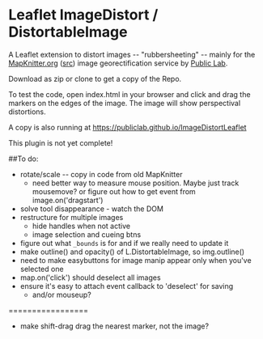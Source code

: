Leaflet ImageDistort / DistortableImage
===================

A Leaflet extension to distort images -- "rubbersheeting" -- mainly for the [MapKnitter.org](http://mapknitter.org) ([src](https://github.com/publiclab/mapknitter)) image georectification service by [Public Lab](http://publiclab.org).

Download as zip or clone to get a copy of the Repo.

To test the code, open index.html in your browser and click and drag the markers on the edges of the image. The image will show perspectival distortions.

A copy is also running at https://publiclab.github.io/ImageDistortLeaflet

This plugin is not yet complete!

##To do:

* rotate/scale -- copy in code from old MapKnitter
  * need better way to measure mouse position. Maybe just track mousemove? or figure out how to get event from image.on('dragstart')
* solve tool disappearance - watch the DOM
* restructure for multiple images 
  * hide handles when not active
  * image selection and cueing btns
* figure out what `_bounds` is for and if we really need to update it
* make outline() and opacity() of L.DistortableImage, so img.outline() 
* need to make easybuttons for image manip appear only when you've selected one
* map.on('click') should deselect all images
* ensure it's easy to attach event callback to 'deselect' for saving
  * and/or mouseup?

=================

* make shift-drag drag the nearest marker, not the image?


